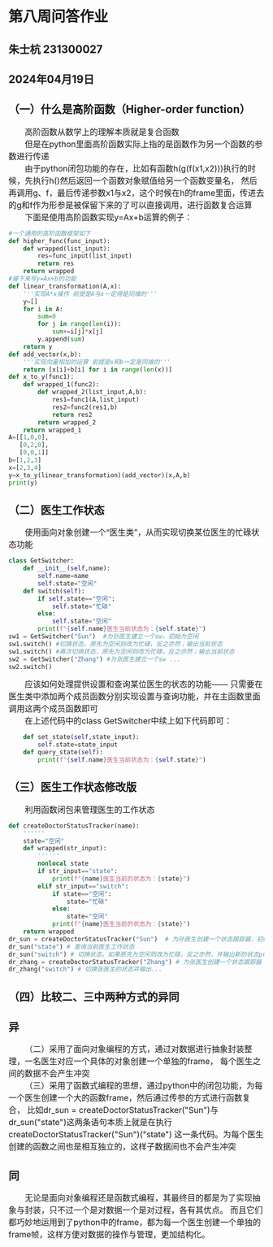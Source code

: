 # 第八周问答作业
## 朱士杭 231300027
## 2024年04月19日


## （一）什么是高阶函数（Higher-order function）
<font size=3>
&emsp;&emsp;高阶函数从数学上的理解本质就是复合函数<br>
&emsp;&emsp;但是在python里面高阶函数实际上指的是函数作为另一个函数的参数进行传递<br>
&emsp;&emsp;由于python闭包功能的存在，比如有函数h(g(f(x1,x2)))执行的时候，先执行h()然后返回一个函数对象赋值给另一个函数变量名，
然后再调用g、f，最后传递参数x1与x2，这个时候在h的frame里面，传进去的g和f作为形参是被保留下来的了可以直接调用，进行函数复合运算<br>  
&emsp;&emsp;下面是使用高阶函数实现y=Ax+b运算的例子：<br>
</font>

```python
#一个通用的高阶函数框架如下
def higher_func(func_input):
    def wrapped(list_input):
        res=func_input(list_input)
        return res
    return wrapped
#接下来写y=Ax+b的功能
def linear_transformation(A,x):
    '''实现A*x操作 前提是A与x一定得是同维的'''
    y=[]
    for i in A:
        sum=0
        for j in range(len(i)):
            sum+=i[j]*x[j]
        y.append(sum)
    return y
def add_vector(x,b):
    '''实现向量相加的运算 前提是x和b一定是同维的'''
    return [x[i]+b[i] for i in range(len(x))]
def x_to_y(func1):
    def wrapped_1(func2):
        def wrapped_2(list_input,A,b):
            res1=func1(A,list_input)
            res2=func2(res1,b)
            return res2
        return wrapped_2
    return wrapped_1
A=[[1,0,0],
   [0,2,0],
   [0,0,1]]
b=[1,2,3]
x=[2,3,4]
y=x_to_y(linear_transformation)(add_vector)(x,A,b)
print(y)
```

## （二）医生工作状态
<font size=3>
&emsp;&emsp;使用面向对象创建一个“医生类”，从而实现切换某位医生的忙碌状态功能
</font>

```python
class GetSwitcher:
    def __init__(self,name):
        self.name=name
        self.state="空闲"
    def switch(self):
        if self.state=="空闲":
            self.state="忙碌"
        else:
            self.state="空闲"
        print(f"{self.name}医生当前状态为：{self.state}")
sw1 = GetSwitcher("Sun")  #为孙医生建立一个sw，初始为空闲
sw1.switch() #切换状态，原先为空闲则改为忙碌，反之亦然；输出当前状态
sw1.switch() #再次切换状态，原先为空闲则改为忙碌，反之亦然；输出当前状态
sw2 = GetSwitcher("Zhang") #为张医生建立一个sw ...
sw2.switch()
```
<font size=3>
&emsp;&emsp;应该如何处理提供设置和查询某位医生的状态的功能——
只需要在医生类中添加两个成员函数分别实现设置与查询功能，并在主函数里面调用这两个成员函数即可<br>
&emsp;&emsp;在上述代码中的class GetSwitcher中续上如下代码即可：
</font>

```python
    def set_state(self,state_input):
        self.state=state_input
    def query_state(self):
        print(f"{self.name}医生当前状态为：{self.state}")
```
## （三）医生工作状态修改版
<font size=3>
&emsp;&emsp;利用函数闭包来管理医生的工作状态
</font>

```python
def createDoctorStatusTracker(name):
    ''''''
    state="空闲"
    def wrapped(str_input):
        ''''''
        nonlocal state
        if str_input=="state":
            print(f"{name}医生当前的状态为：{state}")
        elif str_input=="switch":
            if state=="空闲":
                state="忙碌"
            else:
                state="空闲"
            print(f"{name}医生当前的状态为：{state}")
    return wrapped
dr_sun = createDoctorStatusTracker("Sun")  # 为孙医生创建一个状态跟踪器，初始状态为“空闲”
dr_sun("state") # 查询当前医生工作状态
dr_sun("switch") # 切换状态，如果原先为空闲则改为忙碌，反之亦然，并输出新的状态print(dr_sun()) # 再次查询当前状态，输出更新后的状态
dr_zhang = createDoctorStatusTracker("Zhang") # 为张医生创建一个状态跟踪器 ...
dr_zhang("switch") # 切换张医生的状态并输出...
```


## （四）比较二、三中两种方式的异同
## 异
<font size=3>
&emsp;&emsp;（二）采用了面向对象编程的方式，通过对数据进行抽象封装整理，一名医生对应一个具体的对象创建一个单独的frame，
每个医生之间的数据不会产生冲突<br>
&emsp;&emsp;（三）采用了函数式编程的思想，通过python中的闭包功能，为每一个医生创建一个大的函数frame，然后通过传参的方式进行函数复合，
比如dr_sun = createDoctorStatusTracker("Sun")与dr_sun("state")这两条语句本质上就是在执行createDoctorStatusTracker("Sun")("state")
这一条代码。为每个医生创建的函数之间也是相互独立的，这样子数据间也不会产生冲突<br>
</font>

## 同
<font size=3>
&emsp;&emsp;无论是面向对象编程还是函数式编程，其最终目的都是为了实现抽象与封装，只不过一个是对数据一个是对过程，各有其优点。
而且它们都巧妙地运用到了python中的frame，都为每一个医生创建一个单独的frame帧，这样方便对数据的操作与管理，更加结构化。
</font>
